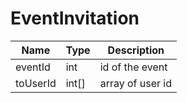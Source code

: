 EventInvitation
=

|Name|Type|Description|
|----|----|-----------|
|eventId|int|id of the event|
|toUserId|int[]|array of user id|
